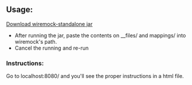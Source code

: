 ## Usage:

[Download wiremock-standalone jar](http://wiremock.org/docs/download-and-installation/)

- After running the jar, paste the contents on __files/ and mappings/ into wiremock's path.
- Cancel the running and re-run

### Instructions:

Go to localhost:8080/ and you'll see the proper instructions in a html file.
